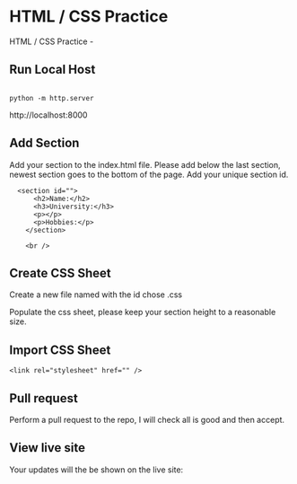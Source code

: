 # HTML / CSS Practice

HTML / CSS Practice -

## Run Local Host

```

python -m http.server
```

http://localhost:8000

## Add Section

Add your section to the index.html file. Please add below the last section, newest section goes to the bottom of the page.
Add your unique section id.

```
  <section id="">
      <h2>Name:</h2>
      <h3>University:</h3>
      <p></p>
      <p>Hobbies:</p>
    </section>

    <br />
```

## Create CSS Sheet

Create a new file named with the id chose .css

Populate the css sheet, please keep your section height to a reasonable size.

## Import CSS Sheet

```
<link rel="stylesheet" href="" />

```

## Pull request

Perform a pull request to the repo, I will check all is good and then accept.

## View live site

Your updates will the be shown on the live site:
